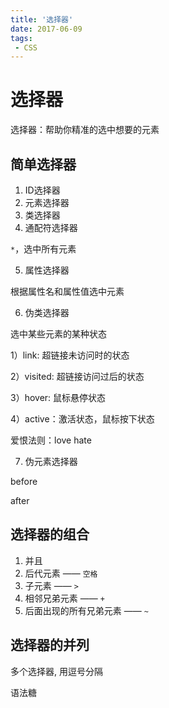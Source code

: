 ```yaml
---
title: '选择器'
date: 2017-06-09
tags:
 - CSS
---
```


# 选择器

选择器：帮助你精准的选中想要的元素

## 简单选择器

1. ID选择器
2. 元素选择器
3. 类选择器
4. 通配符选择器

`*`，选中所有元素

5. 属性选择器

根据属性名和属性值选中元素

6. 伪类选择器

选中某些元素的某种状态

1）link: 超链接未访问时的状态

2）visited: 超链接访问过后的状态

3）hover: 鼠标悬停状态

4）active：激活状态，鼠标按下状态

爱恨法则：love hate

7. 伪元素选择器

before

after

## 选择器的组合

1. 并且
2. 后代元素 —— `空格`
3. 子元素 —— `>`
4. 相邻兄弟元素 —— `+`
5. 后面出现的所有兄弟元素 —— `~`

## 选择器的并列

多个选择器, 用逗号分隔

语法糖
